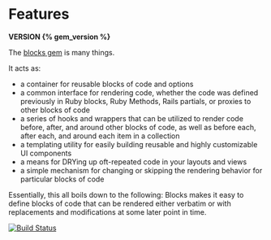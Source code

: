 # Features

**VERSION {% gem_version %}**

The [blocks gem](http://github.com/hunterae/blocks) is many things.

It acts as:

* a container for reusable blocks of code and options
* a common interface for rendering code, whether the code was defined previously in Ruby blocks, Ruby Methods, Rails partials, or proxies to other blocks of code
* a series of hooks and wrappers that can be utilized to render code before, after, and around other blocks of code, as well as before each, after each, and around each item in a collection
* a templating utility for easily building reusable and highly customizable UI components
* a means for DRYing up oft-repeated code in your layouts and views
* a simple mechanism for changing or skipping the rendering behavior for particular blocks of code

Essentially, this all boils down to the following: Blocks makes it easy to define blocks of code that can be rendered either verbatim or with replacements and modifications at some later point in time.

[![Build Status](https://travis-ci.org/hunterae/blocks.svg)](https://travis-ci.org/hunterae/blocks)